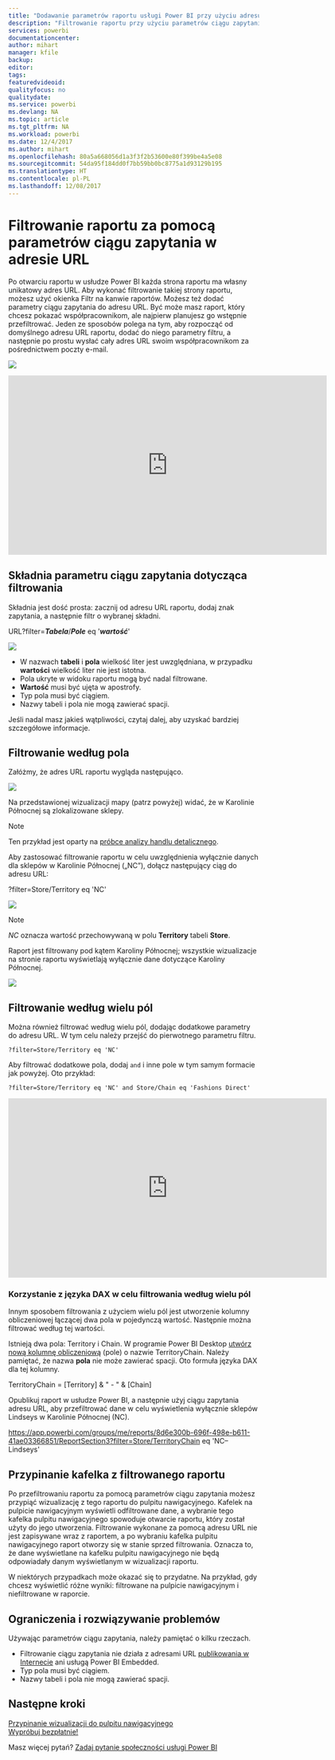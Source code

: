 ```yaml
---
title: "Dodawanie parametrów raportu usługi Power BI przy użyciu adresu URL"
description: "Filtrowanie raportu przy użyciu parametrów ciągu zapytania adresu URL oraz możliwość filtrowania według więcej niż jednego pola."
services: powerbi
documentationcenter: 
author: mihart
manager: kfile
backup: 
editor: 
tags: 
featuredvideoid: 
qualityfocus: no
qualitydate: 
ms.service: powerbi
ms.devlang: NA
ms.topic: article
ms.tgt_pltfrm: NA
ms.workload: powerbi
ms.date: 12/4/2017
ms.author: mihart
ms.openlocfilehash: 80a5a668056d1a3f3f2b53600e80f399be4a5e08
ms.sourcegitcommit: 54da95f184dd0f7bb59bb0bc8775a1d93129b195
ms.translationtype: HT
ms.contentlocale: pl-PL
ms.lasthandoff: 12/08/2017
---
```

# <a name="filter-a-report-using-query-string-parameters-in-the-url"></a>Filtrowanie raportu za pomocą parametrów ciągu zapytania w adresie URL
Po otwarciu raportu w usłudze Power BI każda strona raportu ma własny unikatowy adres URL. Aby wykonać filtrowanie takiej strony raportu, możesz użyć okienka Filtr na kanwie raportów.  Możesz też dodać parametry ciągu zapytania do adresu URL. Być może masz raport, który chcesz pokazać współpracownikom, ale najpierw planujesz go wstępnie przefiltrować. Jeden ze sposobów polega na tym, aby rozpocząć od domyślnego adresu URL raportu, dodać do niego parametry filtru, a następnie po prostu wysłać cały adres URL swoim współpracownikom za pośrednictwem poczty e-mail.

![](media/service-url-filters/power-bi-report2.png)

<iframe width="640" height="360" src="https://www.youtube.com/embed/WQFtN8nvM4A?list=PLv2BtOtLblH3YE_Ycas5B1GtcoFfJXavO&amp;showinfo=0" frameborder="0" allowfullscreen></iframe>

## <a name="query-string-parameter-syntax-for-filtering"></a>Składnia parametru ciągu zapytania dotycząca filtrowania
Składnia jest dość prosta: zacznij od adresu URL raportu, dodaj znak zapytania, a następnie filtr o wybranej składni.

URL?filter=***Tabela***/***Pole*** eq '***wartość***'

![](media/service-url-filters/power-bi-filter-urls7b.png)

* W nazwach **tabeli** i **pola** wielkość liter jest uwzględniana, w przypadku **wartości** wielkość liter nie jest istotna.
* Pola ukryte w widoku raportu mogą być nadal filtrowane.
* **Wartość** musi być ujęta w apostrofy.
* Typ pola musi być ciągiem.
* Nazwy tabeli i pola nie mogą zawierać spacji.

Jeśli nadal masz jakieś wątpliwości, czytaj dalej, aby uzyskać bardziej szczegółowe informacje.  

## <a name="filter-on-a-field"></a>Filtrowanie według pola
Załóżmy, że adres URL raportu wygląda następująco.

![](media/service-url-filters/power-bi-filter-urls6.png)

Na przedstawionej wizualizacji mapy (patrz powyżej) widać, że w Karolinie Północnej są zlokalizowane sklepy.

>[!NOTE]
>Ten przykład jest oparty na [próbce analizy handlu detalicznego](sample-datasets.md).
> 

Aby zastosować filtrowanie raportu w celu uwzględnienia wyłącznie danych dla sklepów w Karolinie Północnej („NC”), dołącz następujący ciąg do adresu URL:

?filter=Store/Territory eq 'NC'

![](media/service-url-filters/power-bi-filter-urls7.png)

>[!NOTE]
>*NC* oznacza wartość przechowywaną w polu **Territory** tabeli **Store**.
> 
> 

Raport jest filtrowany pod kątem Karoliny Północnej; wszystkie wizualizacje na stronie raportu wyświetlają wyłącznie dane dotyczące Karoliny Północnej.

![](media/service-url-filters/power-bi-report4.png)

## <a name="filter-on-multiple-fields"></a>Filtrowanie według wielu pól
Można również filtrować według wielu pól, dodając dodatkowe parametry do adresu URL. W tym celu należy przejść do pierwotnego parametru filtru.

```
?filter=Store/Territory eq 'NC'
```

Aby filtrować dodatkowe pola, dodaj `and` i inne pole w tym samym formacie jak powyżej. Oto przykład:

```
?filter=Store/Territory eq 'NC' and Store/Chain eq 'Fashions Direct'
```

<iframe width="640" height="360" src="https://www.youtube.com/embed/0sDGKxOaC8w?showinfo=0" frameborder="0" allowfullscreen></iframe>


### <a name="using-dax-to-filter-on-multiple-values"></a>Korzystanie z języka DAX w celu filtrowania według wielu pól
Innym sposobem filtrowania z użyciem wielu pól jest utworzenie kolumny obliczeniowej łączącej dwa pola w pojedynczą wartość. Następnie można filtrować według tej wartości.

Istnieją dwa pola: Territory i Chain. W programie Power BI Desktop [utwórz nową kolumnę obliczeniową](desktop-tutorial-create-calculated-columns.md) (pole) o nazwie TerritoryChain. Należy pamiętać, że nazwa **pola** nie może zawierać spacji. Oto formuła języka DAX dla tej kolumny.

TerritoryChain = [Territory] & " - " & [Chain]

Opublikuj raport w usłudze Power BI, a następnie użyj ciągu zapytania adresu URL, aby przefiltrować dane w celu wyświetlenia wyłącznie sklepów Lindseys w Karolinie Północnej (NC).

https://app.powerbi.com/groups/me/reports/8d6e300b-696f-498e-b611-41ae03366851/ReportSection3?filter=Store/TerritoryChain eq 'NC–Lindseys'

## <a name="pin-a-tile-from-a-filtered-report"></a>Przypinanie kafelka z filtrowanego raportu
Po przefiltrowaniu raportu za pomocą parametrów ciągu zapytania możesz przypiąć wizualizację z tego raportu do pulpitu nawigacyjnego. Kafelek na pulpicie nawigacyjnym wyświetli odfiltrowane dane, a wybranie tego kafelka pulpitu nawigacyjnego spowoduje otwarcie raportu, który został użyty do jego utworzenia.  Filtrowanie wykonane za pomocą adresu URL nie jest zapisywane wraz z raportem, a po wybraniu kafelka pulpitu nawigacyjnego raport otworzy się w stanie sprzed filtrowania.  Oznacza to, że dane wyświetlane na kafelku pulpitu nawigacyjnego nie będą odpowiadały danym wyświetlanym w wizualizacji raportu.

W niektórych przypadkach może okazać się to przydatne. Na przykład, gdy chcesz wyświetlić różne wyniki: filtrowane na pulpicie nawigacyjnym i niefiltrowane w raporcie.

## <a name="limitations-and-troubleshooting"></a>Ograniczenia i rozwiązywanie problemów
Używając parametrów ciągu zapytania, należy pamiętać o kilku rzeczach.

* Filtrowanie ciągu zapytania nie działa z adresami URL [publikowania w Internecie](service-publish-to-web.md) ani usługą Power BI Embedded.   
* Typ pola musi być ciągiem.
* Nazwy tabeli i pola nie mogą zawierać spacji.

## <a name="next-steps"></a>Następne kroki
[Przypinanie wizualizacji do pulpitu nawigacyjnego](service-dashboard-pin-tile-from-report.md)  
[Wypróbuj bezpłatnie!](https://powerbi.com/)

Masz więcej pytań? [Zadaj pytanie społeczności usługi Power BI](http://community.powerbi.com/)

